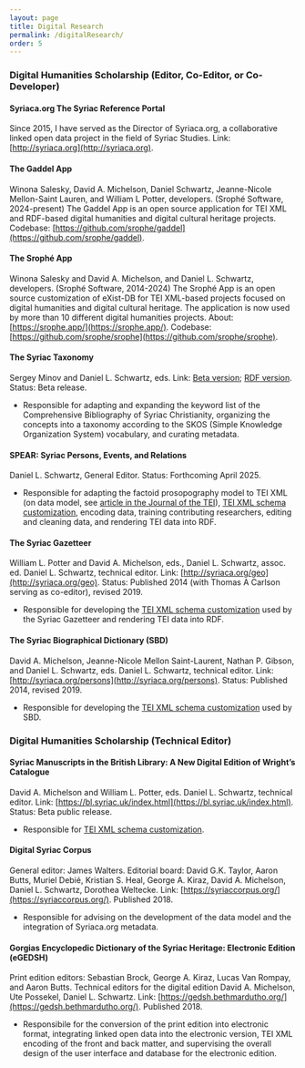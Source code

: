 ```yaml
---
layout: page
title: Digital Research
permalink: /digitalResearch/
order: 5
---
```


### Digital Humanities Scholarship (Editor, Co-Editor, or Co-Developer)

#### Syriaca.org The Syriac Reference Portal
Since 2015, I have served as the Director of Syriaca.org, a collaborative linked open data project in the field of Syriac Studies.
Link: [http://syriaca.org](http://syriaca.org).

#### The Gaddel App 
Winona Salesky, David A. Michelson, Daniel Schwartz, Jeanne-Nicole Mellon-Saint Lauren, and William L Potter, developers. 
(Srophé Software, 2024-present)
The Gaddel App is an open source application for TEI XML and RDF-based digital humanities and digital cultural heritage projects. 
Codebase: [https://github.com/srophe/gaddel](https://github.com/srophe/gaddel).


#### The Srophé App
Winona Salesky and David A. Michelson, and Daniel L. Schwartz, developers. (Srophé Software, 2014-2024) 
The Srophé App is an open source customization of eXist-DB for TEI XML-based projects focused on digital humanities and 
digital cultural heritage. The application is now used by more than 10 different digital humanities projects.
About: [https://srophe.app/](https://srophe.app/). Codebase: [https://github.com/srophe/srophe](https://github.com/srophe/srophe).


#### The Syriac Taxonomy
Sergey Minov and Daniel L. Schwartz, eds. Link: [Beta version](https://d2iy9xuv4su69v.cloudfront.net/taxonomy/index.html); 
[RDF version](https://raw.githubusercontent.com/srophe/syriaca-data/refs/heads/development/data/taxonomy/taxonomy.rdf).
Status: Beta release.

- Responsible for adapting and expanding the keyword list of 
the Comprehensive Bibliography of Syriac Christianity, organizing the concepts into a taxonomy according to the 
SKOS (Simple Knowledge Organization System) vocabulary, and curating metadata.


#### SPEAR: Syriac Persons, Events, and Relations
Daniel L. Schwartz, General Editor. Status: Forthcoming April 2025.

- Responsible for adapting the factoid prosopography model to TEI XML 
(on data model, see [article in the Journal of the TEI](https://journals.openedition.org/jtei/3979)), 
[TEI XML schema customization](https://github.com/srophe/spear/tree/main/documentation/Schema), encoding data, training 
contributing researchers, editing and cleaning data, and rendering TEI data into RDF.

#### The Syriac Gazetteer
William L. Potter and David A. Michelson, eds., Daniel L. Schwartz, assoc. ed. 
Daniel L. Schwartz, technical editor. Link: [http://syriaca.org/geo](http://syriaca.org/geo). 
Status: Published 2014 (with Thomas A Carlson serving as co-editor), revised 2019.

- Responsible for developing the [TEI XML schema customization](https://github.com/srophe/syriaca/tree/main/documentation/schemas) used 
by the Syriac Gazetteer and rendering TEI data into RDF.


#### The Syriac Biographical Dictionary (SBD)  
David A. Michelson, Jeanne-Nicole Mellon Saint-Laurent, Nathan P. Gibson, and Daniel L. Schwartz, eds. Daniel L. Schwartz,
technical editor. Link: [http://syriaca.org/persons](http://syriaca.org/persons). Status: Published 2014, revised 2019.

- Responsible for developing the [TEI XML schema customization](https://github.com/srophe/syriaca/tree/main/documentation/schemas) used 
by SBD.

  
### Digital Humanities Scholarship (Technical Editor)


#### Syriac Manuscripts in the British Library: A New Digital Edition of Wright’s Catalogue
David A. Michelson and William L. Potter, eds. Daniel L. Schwartz, technical editor. 
Link: [https://bl.syriac.uk/index.html](https://bl.syriac.uk/index.html). Status: Beta public release.

- Responsible for [TEI XML schema customization](https://github.com/srophe/britishLibrary/tree/main/documentation/schema).


#### Digital Syriac Corpus
General editor: James Walters. Editorial board: David G.K. Taylor, Aaron Butts, Muriel Debié, 
Kristian S. Heal, George A. Kiraz, David A. Michelson, Daniel L. Schwartz, Dorothea Weltecke. 
Link: [https://syriaccorpus.org/](https://syriaccorpus.org/). Published 2018. 

- Responsible for advising on the development of the data model and the integration of Syriaca.org metadata.


#### Gorgias Encyclopedic Dictionary of the Syriac Heritage: Electronic Edition (eGEDSH)
Print edition editors: Sebastian Brock, George A. Kiraz, Lucas Van Rompay, and Aaron Butts. Technical editors for the digital 
edition David A. Michelson, Ute Possekel, Daniel L. Schwartz. 
Link: [https://gedsh.bethmardutho.org/](https://gedsh.bethmardutho.org/). Published 2018.

- Responsibile for the conversion of the print edition into electronic format, integrating linked open data into the electronic 
version, TEI XML encoding of the front and back matter, and supervising the overall design of the user interface 
and database for the electronic edition.

[jekyll-organization]: https://github.com/jekyll
